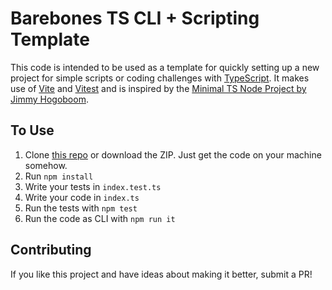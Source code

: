 # Barebones TS CLI + Scripting Template
This code is intended to be used as a template for quickly setting up a new project for simple scripts or coding challenges with [TypeScript](https://www.typescriptlang.org/). It makes use of [Vite](https://vitejs.dev) and [Vitest](https://vitest.dev) and is inspired by the [Minimal TS Node Project by Jimmy Hogoboom]( https://gist.github.com/jimmyhogoboom/569a4e4f83c12396e698bbba43b19ce0 ).

## To Use
1. Clone [this repo](https://github.com/Dilden/ts-template) or download the ZIP. Just get the code on your machine somehow.
2. Run `npm install`
3. Write your tests in `index.test.ts`
4. Write your code in `index.ts`
5. Run the tests with `npm test`
5. Run the code as CLI with `npm run it`

## Contributing
If you like this project and have ideas about making it better, submit a PR!
